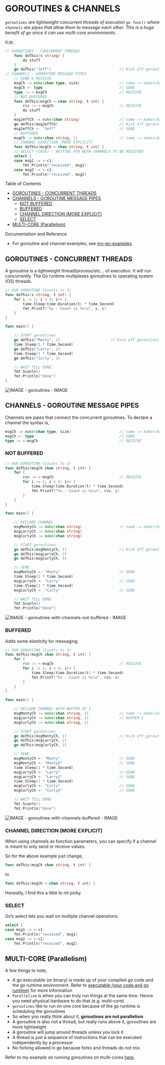 # GOROUTINES & CHANNELS

_`goroutines` are lightweight concurrent threads of execution `go func()`
where `channels` are pipes that allow them to message each other.
This is a huge benefit of go since it can use multi-core environments._

tl;dr,

```go
// GOROUTINES - CONCURRENT THREADS
    func doThis(s string) {
        do stuff
    }
    go doThis("Jeff")                               // Kick off goroutine
// CHANNELS - GOROUTINE MESSAGE PIPES
    // SEND & RECEIVE
    msgCh := make(chan type, size)                  // name := make(chan type, buffer size)
    msgCh <- type                                   // SEND
    type := <-msgCh                                 // RECEIVE
    // NOT BUFFERED
    func doThis(msgCh <-chan string, t int) {
        rcv := <-msgCh                              // RECEIVE
        do stuff
    }
    msgJeffCh := make(chan string)                  // name := make(chan type)
    go doThis(msgJeffCh)                            // Kick off goroutine
    msgJeffCh <- "Jeff"                             // SEND
    // BUFFERED
    msgCh := make(chan string, 1)                   // name := make(chan type, buffer size)
    // CHANNEL DIRECTION (MORE EXPLICIT)
    func doThis(msgCh <-chan string, t int) {
    // SELECT (CASE) - WAITING FOR BOTH CHANNELS TO BE RECEIVED
    select {
    case msg1 := <-c1:
        fmt.Println("received", msg1)
    case msg2 := <-c1:
        fmt.Println("received", msg2)
```

Table of Contents

* [GOROUTINES - CONCURRENT THREADS](https://github.com/JeffDeCola/my-cheat-sheets/blob/master/software/development/languages/go-cheat-sheet/goroutines-and-channels.md#goroutines---concurrent-threads)
* [CHANNELS - GOROUTINE MESSAGE PIPES](https://github.com/JeffDeCola/my-cheat-sheets/blob/master/software/development/languages/go-cheat-sheet/goroutines-and-channels.md#channels---goroutine-message-pipes)
  * [NOT BUFFERED](https://github.com/JeffDeCola/my-cheat-sheets/blob/master/software/development/languages/go-cheat-sheet/goroutines-and-channels.md#not-buffered)
  * [BUFFERED](https://github.com/JeffDeCola/my-cheat-sheets/blob/master/software/development/languages/go-cheat-sheet/goroutines-and-channels.md#buffered)
  * [CHANNEL DIRECTION (MORE EXPLICIT)](https://github.com/JeffDeCola/my-cheat-sheets/blob/master/software/development/languages/go-cheat-sheet/goroutines-and-channels.md#channel-direction-more-explicit)
  * [SELECT](https://github.com/JeffDeCola/my-cheat-sheets/blob/master/software/development/languages/go-cheat-sheet/goroutines-and-channels.md#select)
* [MULTI-CORE (Parallelism)](https://github.com/JeffDeCola/my-cheat-sheets/blob/master/software/development/languages/go-cheat-sheet/goroutines-and-channels.md#multi-core-parallelism)

Documentation and Reference

* For goroutine and channel examples, see
  [my-go-examples](https://github.com/JeffDeCola/my-go-examples#goroutines).

## GOROUTINES - CONCURRENT THREADS

A goroutine is a lightweight thread/process/etc... of execution.
It will run concurrently. The Go runtime multiplexes goroutines to
operating system (OS) threads.

```go
// OUR GOROUTINE (Counts to 3)
func doThis(s string, t int) {
    for i := 1; i < 4; i++ {
        time.Sleep(time.Duration(t) * time.Second)
        fmt.Printf("%v - Count is %v\n", s, i)
    }
}

func main() {

    // START goroutines
    go doThis("Monty", 1)                       // Kick off goroutines
    time.Sleep(1 * time.Second)
    go doThis("Larry", 2)
    time.Sleep(1 * time.Second)
    go doThis("Curly", 3)

    // WAIT TILL DONE
    fmt.Scanln()
    fmt.Println("done")
}
```

![IMAGE - goroutines - IMAGE](../../../../docs/pics/goroutines.jpg)

## CHANNELS - GOROUTINE MESSAGE PIPES

Channels are pipes that connect the concurrent goroutines.
To declare a channel the syntax is,

```go
msgCh := make(chan type, size)                      // name := make(chan type, buffer size)
msgCh <- type                                       // SEND
type := <-msgCh                                     // RECEIVE
```

### NOT BUFFERED

```go
// OUR GOROUTINE (Counts to 3)
func doThis(msgCh chan string, t int) {
    for {
        rcv := <-msgCh                              // RECEIVE
        for i := 1; i < 4; i++ {
            time.Sleep(time.Duration(t) * time.Second)
            fmt.Printf("%v - Count is %v\n", rcv, i)
        }
    }
}

func main() {

    // DECLARE CHANNEL
    msgMontyCh := make(chan string)                 // name := make(chan type)
    msgLarryCh := make(chan string)
    msgCurlyCh := make(chan string)

    // START goroutines
    go doThis(msgMontyCh, 1)                        // Kick off goroutines
    go doThis(msgLarryCh, 2)
    go doThis(msgCurlyCh, 3)

    // SEND
    msgMontyCh <- "Monty"                           // SEND
    time.Sleep(1 * time.Second)
    msgLarryCh <- "Larry"                           // SEND
    time.Sleep(1 * time.Second)
    msgCurlyCh <- "Curly"                           // SEND

    // WAIT TILL DONE
    fmt.Scanln()
    fmt.Println("done")
```

![IMAGE - goroutines-with-channels-not-buffered - IMAGE](../../../../docs/pics/goroutines-with-channels-not-buffered.jpg)

### BUFFERED

Adds some elasticity for messaging.

```go
// OUR GOROUTINE (Counts to 3)
func doThis(msgCh chan string, t int) {
    for {
        rcv := <-msgCh                              // RECEIVE
        for i := 1; i < 4; i++ {
            time.Sleep(time.Duration(t) * time.Second)
            fmt.Printf("%v - Count is %v\n", rcv, i)
        }
    }
}

func main() {

    // DECLARE CHANNEL WITH BUFFER OF 1
    msgMontyCh := make(chan string, 1)              // name := make(chan type)
    msgLarryCh := make(chan string, 1)              // BUFFER 1
    msgCurlyCh := make(chan string, 1)

    // START goroutines
    go doThis(msgMontyCh, 1)                        // Kick off goroutines
    go doThis(msgLarryCh, 2)
    go doThis(msgCurlyCh, 3)

    // SEND
    msgMontyCh <- "Monty"                           // SEND
    msgMontyCh <- "Monty2"                          // SEND
    time.Sleep(1 * time.Second)
    msgLarryCh <- "Larry"                           // SEND
    msgLarryCh <- "Larry2"                          // SEND
    time.Sleep(1 * time.Second)
    msgCurlyCh <- "Curly"                           // SEND
    msgCurlyCh <- "Curly2"                          // SEND

    // WAIT TILL DONE
    fmt.Scanln()
    fmt.Println("done")
```

![IMAGE - goroutines-with-channels-buffered - IMAGE](../../../../docs/pics/goroutines-with-channels-buffered.jpg)

### CHANNEL DIRECTION (MORE EXPLICIT)

When using channels as function parameters,
you can specify if a channel is meant to only send or receive values.

So for the above example just change,

```go
func doThis(msgCh chan string, t int) {
```

to

```go
func doThis(msgCh <-chan string, t int) {
```

Honestly, I find this a little to nit picky.

### SELECT

Go’s select lets you wait on multiple channel operations.

```go
select {
case msg1 := <-c1:
    fmt.Println("received", msg1)
case msg2 := <-c1:
    fmt.Println("received", msg2)
```

## MULTI-CORE (Parallelism)

A few things to note,

* A go executable (or binary) is made up of your compiled go code and
  the go runtime environment.  Refer to
  [executable (your code and go runtime)](https://github.com/JeffDeCola/my-cheat-sheets/tree/master/software/development/languages/go-cheat-sheet/executable-your-code-and-go-runtime.md)
  for more information
* `Parallelism` is when you can truly run things at the same time.  Hence you
  need physical hardware to do that (e.g. multi-core)
* `goroutines` like to run on one core because of the
  go runtime is scheduling the goroutines
* So when you really think about it, **goroutines are not parallelism**
* A goroutine is also not a thread, but really runs above it,
  goroutines are more lightweight
* A goroutine will jump around threads unless you lock it.  
* A thread is just a sequence of instructions that can be
  executed independently by a processor
* No forking allowed in go because forks and threads do not mix

Refer to my example on running goroutines on multi-cores
[here](https://github.com/JeffDeCola/my-go-examples/tree/master/goroutines/goroutines-multi-core).
